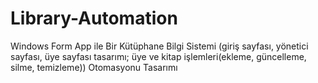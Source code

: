 # Library-Automation
Windows Form App ile Bir Kütüphane Bilgi Sistemi (giriş sayfası, yönetici sayfası, üye sayfası tasarımı; üye ve kitap işlemleri(ekleme, güncelleme, silme, temizleme)) Otomasyonu Tasarımı
